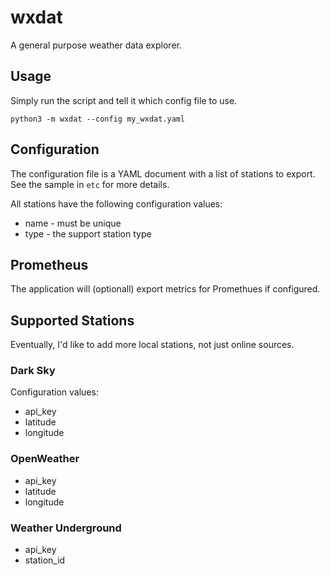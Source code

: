 # wxdat

A general purpose weather data explorer.

## Usage

Simply run the script and tell it which config file to use.

    python3 -m wxdat --config my_wxdat.yaml

## Configuration

The configuration file is a YAML document with a list of stations to export.  See the
sample in `etc` for more details.

All stations have the following configuration values:
* name - must be unique
* type - the support station type

## Prometheus

The application will (optionall) export metrics for Promethues if configured.

## Supported Stations

Eventually, I'd like to add more local stations, not just online sources.

### Dark Sky

Configuration values:
* api_key
* latitude
* longitude

### OpenWeather
* api_key
* latitude
* longitude

### Weather Underground
* api_key
* station_id
